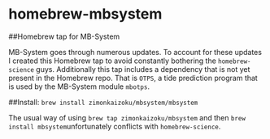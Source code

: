 # homebrew-mbsystem
##Homebrew tap for MB-System

MB-System goes through numerous updates. To account for these updates I created this Homebrew tap to avoid constantly bothering the `homebrew-science` guys. Additionally this tap includes a dependency that is not yet present in the Homebrew repo.
That is `OTPS`, a tide prediction program that is used by the MB-System module `mbotps`.


##Install:
`brew install zimonkaizoku/mbsystem/mbsystem`

The usual way of using `brew tap zimonkaizoku/mbsystem` and then `brew install mbsystem`unfortunately conflicts with `homebrew-science`.
